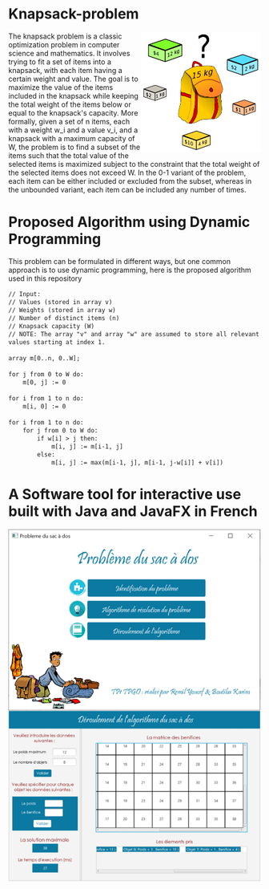 # Knapsack-problem

<img align="right" height="240" width="240" alt="" src="./knapsack-problem.png" />

The knapsack problem is a classic optimization problem in computer science and mathematics. It involves trying to fit a set of items into a knapsack, with each item having a certain weight and value. The goal is to maximize the value of the items included in the knapsack while keeping the total weight of the items below or equal to the knapsack's capacity.
More formally, given a set of n items, each with a weight w_i and a value v_i, and a knapsack with a maximum capacity of W, the problem is to find a subset of the items such that the total value of the selected items is maximized subject to the constraint that the total weight of the selected items does not exceed W. In the 0-1 variant of the problem, each item can be either included or excluded from the subset, whereas in the unbounded variant, each item can be included any number of times.


# Proposed Algorithm using Dynamic Programming 
This problem can be formulated in different ways, but one common approach is to use dynamic programming, here is the proposed algorithm used in this repository

```
// Input:
// Values (stored in array v)
// Weights (stored in array w)
// Number of distinct items (n)
// Knapsack capacity (W)
// NOTE: The array "v" and array "w" are assumed to store all relevant values starting at index 1.

array m[0..n, 0..W];

for j from 0 to W do:
    m[0, j] := 0

for i from 1 to n do:
    m[i, 0] := 0

for i from 1 to n do:
    for j from 0 to W do:
        if w[i] > j then:
            m[i, j] := m[i-1, j]
        else:
            m[i, j] := max(m[i-1, j], m[i-1, j-w[i]] + v[i])
```

# A Software tool for interactive use built with Java and JavaFX in French

<img align="right" alt="" src="./tool1.png" />
<img align="left"  alt="" src="./tool2.png" />
